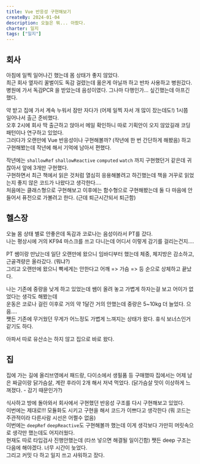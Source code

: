 ```yaml
---
title: Vue 반응성 구현해보기
createBy: 2024-01-04
description: 오늘은 뭐... 아팠다.
charter: 일지
tags: ["일지"]
---
```


## 회사

아침에 일찍 일어나긴 했는데 몸 상태가 좋지 않았다.  
최근 회사 옆자리 꿀벌이도 독감 걸렸는데 옮은게 아닐까 하고 반차 사용하고 병원갔다.  
병원에 가서 독감PCR 을 받았는데 음성이였다. 그나마 다행인가... 싶긴했는데 아프긴 했다.

약 받고 집에 가서 계속 누워서 잠만 자다가 (어제 일찍 자서 개 많이 잤는데도!) 1시쯤 일어나서 출근 준비했다.  
오후 2시에 회사 딱 출근하고 앉아서 메일 확인하니 따로 기획안이 오지 않았길래 코딩 패턴이나 연구하고 있었다.  
그러다가 오랜만에 Vue 반응성이나 구현해볼까? (작년에 한 번 간단하게 해봤음) 하고 구현해봤는데 작년에 해서 기억에 남아서 편했다.

작년에는 `shallowRef` `shallowReactive` `computed` `watch` 까지 구현했던거 같은데 귀찮아서 앞에 3개만 구현했다.  
구현하면서 최근 책에서 읽은 것처럼 열심히 응용해볼려고 하긴했는데 책을 거꾸로 읽었는지 좋지 않은 코드가 나왔다고 생각한다....  
처음에는 클래스형으로 구현해보고 이후에는 함수형으로 구현해봤는데 둘 다 마음에 안들어서 퓨전으로 가볼려고 한다. (근데 퇴근시간되서 퇴근함)

## 헬스장

오늘 몸 상태 별로 안좋은데 독감과 코로나는 음성이라서 PT를 갔다.  
나는 평상시에 거의 KF94 마스크를 쓰고 다니는데 어디서 이렇게 감기를 걸리는건지....

PT 쌤이랑 만났는데 일단 오랜만에 왔으니 임바디부터 했는데 체중, 체지방은 감소하고, 근골격량은 올라갔다. (뭐냐?)  
그리고 오랜만에 왔으니 빡세게는 안한다고 어깨 => 가슴 => 등 순으로 상체하고 끝났다.

나는 기존에 중량을 낮게 하고 있었는데 쌤이 올려 놓고 가볍게 하자는걸 보고 어이가 없었다는 생각도 해봤는데  
운동은 코로나 걸린 이후로 거의 약 1달간 거의 안했는데 중량은 5~10kg 더 늘었다. 으음....  
쩃든 기존에 무거웠던 무게가 어느정도 가볍게 느껴지는 상태가 왔다. 휴식 보너스인거 같기도 하다.

아파서 따로 유산소는 하지 않고 집으로 바로 왔다.

## 집

집에 가는 길에 올리브영에서 패드랑, 다이소에서 생필품 등 구매했따
집에서는 어제 남은 짜글이랑 닭가슴살, 계란 후라이 2개 해서 저녁 먹었다. (닭가슴살 맛이 이상하게 느껴졌다. - 감기 때문인가?)

식사하고 방에 돌아와서 회사에서 구현했던 반응성 구조를 다시 구현해보고 있었다.  
이번에는 제대로!!! 모듈화도 시키고 구현을 해서 코드가 이쁘다고 생각한다 (뭐 코드는 주관적이라 다른사람 시선은 어쩔수 없음)  
이번에는 `deepRef` `deepReactive`도 구현해볼까 했는데 이게 생각보다 가만히 머릿속으로 생각만 했는데도 어지러웠다.  
현재도 따로 타입검사 진행안했는데 (타쓰 넣으면 해결될 일이긴함) 쨋든 deep 구조는 다음에 해야겠다. 너무 시간이 늦었다.  
그리고 커밋 다 하고 일지 쓰고 샤워하고 잤다.
